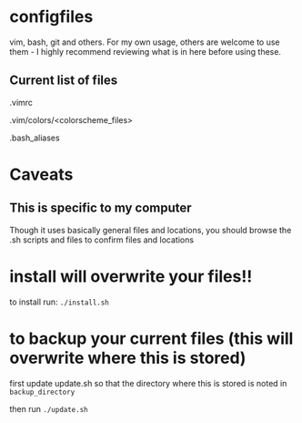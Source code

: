 # configfiles
vim, bash, git and others.
For my own usage, others are welcome to use them - I highly recommend reviewing what is in here before using these.

## Current list of files
.vimrc

.vim/colors/<colorscheme_files>

.bash_aliases

# Caveats
## This is specific to my computer
Though it uses basically general files and locations, you should browse the .sh scripts and files to confirm files and locations

# install will overwrite your files!!
to install run:  `./install.sh`

# to backup your current files (this will overwrite where this is stored)
first update update.sh so that the directory where this is stored is noted in `backup_directory`

then run `./update.sh`
